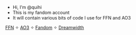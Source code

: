 - Hi, I’m @quihi
- This is my fandom account
- It will contain various bits of code I use for FFN and AO3

[FFN](https://www.fanfiction.net/u/3380329/) ✧ [AO3](https://archiveofourown.org/users/Quihi) ✧ [Fandom](https://mysteriousbenedictsociety.fandom.com/wiki/User:QuietHiker) ✧ [Dreamwidth](https://quihi.dreamwidth.org/)

<!---
quihi/quihi is a ✨ special ✨ repository because its `README.md` (this file) appears on your GitHub profile.
You can click the Preview link to take a look at your changes.
--->

